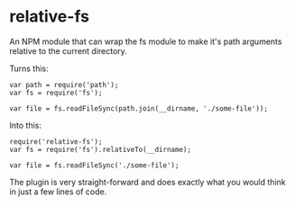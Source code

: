 relative-fs
===========

An NPM module that can wrap the fs module to make it's path arguments relative to the current directory.

Turns this:
```
var path = require('path');
var fs = require('fs');

var file = fs.readFileSync(path.join(__dirname, './some-file'));
```

Into this:
```
require('relative-fs');
var fs = require('fs').relativeTo(__dirname);

var file = fs.readFileSync('./some-file');
```

The plugin is very straight-forward and does exactly what you would think in just a few lines of code.

